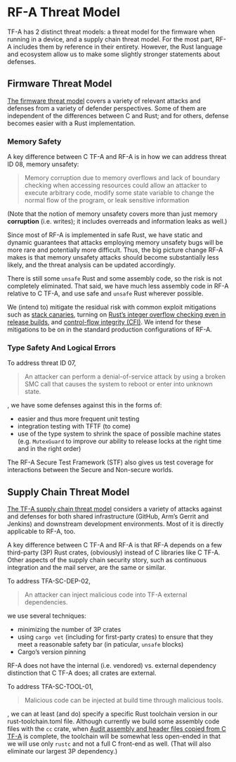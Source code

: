 # RF-A Threat Model

TF-A has 2 distinct threat models: a threat model for the firmware when running in a device, and a
supply chain threat model. For the most part, RF-A includes them by reference in their entirety.
However, the Rust language and ecosystem allow us to make some slightly stronger statements about
defenses.

## Firmware Threat Model

[The firmware threat
model](https://trustedfirmware-a.readthedocs.io/en/latest/threat_model/firmware_threat_model/threat_model.html)
covers a variety of relevant attacks and defenses from a variety of defender perspectives. Some of
them are independent of the differences between C and Rust; and for others, defense becomes easier
with a Rust implementation.

### Memory Safety

A key difference between C TF-A and RF-A is in how we can address threat ID 08, memory unsafety:

> Memory corruption due to memory overflows and lack of boundary checking when accessing resources
> could allow an attacker to execute arbitrary code, modify some state variable to change the normal
> flow of the program, or leak sensitive information

(Note that the notion of memory unsafety covers more than just memory **corruption** (i.e. writes);
it includes overreads and information leaks as well.)

Since most of RF-A is implemented in safe Rust, we have static and dynamic guarantees that attacks
employing memory unsafety bugs will be more rare and potentially more difficult. Thus, the big
picture change RF-A makes is that memory unsafety attacks should become substantially less likely,
and the threat analysis can be updated accordingly.

There is still some `unsafe` Rust and some assembly code, so the risk is not completely eliminated.
That said, we have much less assembly code in RF-A relative to C TF-A, and use safe and `unsafe`
Rust wherever possible.

We (intend to) mitigate the residual risk with common exploit mitigations such as [stack
canaries](https://github.com/RustedFirmware-A/rusted-firmware-a/issues/43), turning on [Rust’s
integer overflow checking even in release
builds](https://review.trustedfirmware.org/c/TF-A/trusted-firmware-a/+/37714), and [control-flow
integrity (CFI)](https://github.com/RustedFirmware-A/rusted-firmware-a/issues/45). We intend for
these mitigations to be on in the standard production configurations of RF-A.

### Type Safety And Logical Errors

To address threat ID 07,

> An attacker can perform a denial-of-service attack by using a broken SMC call that causes the
> system to reboot or enter into unknown state.

, we have some defenses against this in the forms of:

* easier and thus more frequent unit testing
* integration testing with TFTF (to come)
* use of the type system to shrink the space of possible machine states (e.g. `MutexGuard` to
  improve our ability to release locks at the right time and in the right order)

The RF-A Secure Test Framework (STF) also gives us test coverage for interactions between the Secure
and Non-secure worlds.

## Supply Chain Threat Model

[The TF-A supply chain threat
model](https://trustedfirmware-a.readthedocs.io/en/latest/threat_model/supply_chain_threat_model.html)
considers a variety of attacks against and defenses for both shared infrastructure (GitHub, Arm’s
Gerrit and Jenkins) and downstream development environments. Most of it is directly applicable to
RF-A, too.

A key difference between C TF-A and RF-A is that RF-A depends on a few third-party (3P) Rust crates,
(obviously) instead of C libraries like C TF-A. Other aspects of the supply chain security story,
such as continuous integration and the mail server, are the same or similar.

To address TFA-SC-DEP-02,

> An attacker can inject malicious code into TF-A external dependencies.

we use several techniques:

* minimizing the number of 3P crates
* using `cargo vet` (including for first-party crates) to ensure that they meet a reasonable safety
  bar (in paticular, `unsafe` blocks)
* Cargo’s version pinning

RF-A does not have the internal (i.e. vendored) vs. external dependency distinction that C TF-A
does; all crates are external.

To address TFA-SC-TOOL-01,

> Malicious code can be injected at build time through malicious tools.

, we can at least (and do) specify a specific Rust toolchain version in our rust-toolchain.toml
file. Although currently we build some assembly code files with the `cc` crate, when [Audit assembly
and header files copied from C TF-A](https://github.com/RustedFirmware-A/rusted-firmware-a/issues/7)
is complete, the toolchain will be somewhat less open-ended in that we will use only `rustc` and not
a full C front-end as well. (That will also eliminate our largest 3P dependency.)
